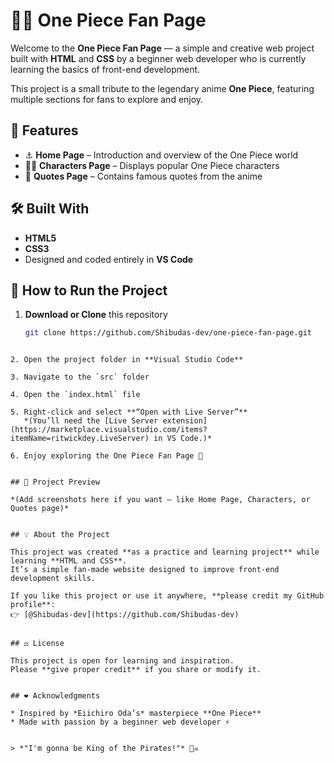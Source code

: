 # 🏴‍☠️ One Piece Fan Page

Welcome to the **One Piece Fan Page** — a simple and creative web project built with **HTML** and **CSS** by a beginner web developer who is currently learning the basics of front-end development.

This project is a small tribute to the legendary anime **One Piece**, featuring multiple sections for fans to explore and enjoy.


## 🌟 Features

- ⚓ **Home Page** – Introduction and overview of the One Piece world  
- 🧑‍✈️ **Characters Page** – Displays popular One Piece characters  
- 💬 **Quotes Page** – Contains famous quotes from the anime  


## 🛠️ Built With

- **HTML5**  
- **CSS3**  
- Designed and coded entirely in **VS Code**


## 🚀 How to Run the Project

1. **Download or Clone** this repository  
   ```bash
   git clone https://github.com/Shibudas-dev/one-piece-fan-page.git
````

2. Open the project folder in **Visual Studio Code**

3. Navigate to the `src` folder

4. Open the `index.html` file

5. Right-click and select **“Open with Live Server”**
   *(You’ll need the [Live Server extension](https://marketplace.visualstudio.com/items?itemName=ritwickdey.LiveServer) in VS Code.)*

6. Enjoy exploring the One Piece Fan Page 🌊


## 📸 Project Preview

*(Add screenshots here if you want — like Home Page, Characters, or Quotes page)*


## 💡 About the Project

This project was created **as a practice and learning project** while learning **HTML and CSS**.
It’s a simple fan-made website designed to improve front-end development skills.

If you like this project or use it anywhere, **please credit my GitHub profile**:
👉 [@Shibudas-dev](https://github.com/Shibudas-dev)


## ⚖️ License

This project is open for learning and inspiration.
Please **give proper credit** if you share or modify it.


## ❤️ Acknowledgments

* Inspired by *Eiichiro Oda’s* masterpiece **One Piece**
* Made with passion by a beginner web developer ⚡


> *"I'm gonna be King of the Pirates!"* 🏴‍☠️
